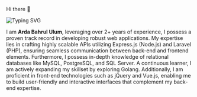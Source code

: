 Hi there 👋 

![Typing SVG](https://readme-typing-svg.demolab.com?font=Fira+Code&weight=100&size=15&duration=2500&pause=1000&color=FF8787&vCenter=true&width=435&lines=I'm+a+Web+Developer;I'm+a+Back+End+Developer;I'm+a+Software+Developer;)

I am <b>Arda Bahrul Ulum</b>, leveraging over 2+ years of experience, I possess a proven track record in developing robust web applications. My expertise lies in crafting highly scalable APIs utilizing Express.js (Node.js) and Laravel (PHP), ensuring seamless communication between back-end and frontend elements.  Furthermore, I possess in-depth knowledge of relational databases like MySQL, PostgreSQL, and SQL Server.  A continuous learner, I am actively expanding my skillset by exploring Golang.  Additionally, I am proficient in front-end technologies such as jQuery and Vue.js, enabling me to build user-friendly and interactive interfaces that complement my back-end expertise.
